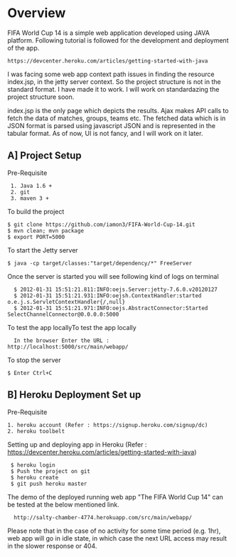 Overview
========

FIFA World Cup 14 is a simple web application developed using JAVA platform. Following tutorial is followed for the development and deployment of the app.

    https://devcenter.heroku.com/articles/getting-started-with-java

I was facing some web app context path issues in finding the resource index.jsp, in the jetty server context. So the project structure is not in the standard format. I have made it to work. I will work on standardazing the project structure soon. 

index.jsp is the only page which depicts the results. Ajax makes API calls to fetch the data of matches, groups, teams etc. The fetched data which is in JSON format is parsed using javascript JSON and is represented in the tabular format.  As of now, UI is not fancy, and I will work on it later.


A] Project Setup
----------------

   Pre-Requisite
   
     1. Java 1.6 +
     2. git
     3. maven 3 +
      
   To build the project
   
    $ git clone https://github.com/iamon3/FIFA-World-Cup-14.git
    $ mvn clean; mvn package
    $ export PORT=5000

   To start the Jetty server
   
    $ java -cp target/classes:"target/dependency/*" FreeServer
   
   Once the server is started you will see following kind of logs on terminal
   
      $ 2012-01-31 15:51:21.811:INFO:oejs.Server:jetty-7.6.0.v20120127
      $ 2012-01-31 15:51:21.931:INFO:oejsh.ContextHandler:started o.e.j.s.ServletContextHandler{/,null}
      $ 2012-01-31 15:51:21.971:INFO:oejs.AbstractConnector:Started SelectChannelConnector@0.0.0.0:5000
      
      
   To test the app locallyTo test the app locally
  
      In the browser Enter the URL : http://localhost:5000/src/main/webapp/
      
      
   To stop the server 
    
    $ Enter Ctrl+C
   

B] Heroku Deployment Set up
---------------------------

  Pre-Requisite
  
    1. heroku account (Refer : https://signup.heroku.com/signup/dc)
    2. heroku toolbelt 
    
  Setting up and deploying app in Heroku (Refer : https://devcenter.heroku.com/articles/getting-started-with-java)
  
     $ heroku login
     $ Push the project on git
     $ heroku create
     $ git push heroku master
     
   The demo of the deployed running web app "The FIFA World Cup 14" can be tested at the below mentioned link. 

      http://salty-chamber-4774.herokuapp.com/src/main/webapp/

   Please note that in the case of no activity for some time period (e.g. 1hr), web app will go in idle state, in which case    the next URL access may result in the slower response or 404. 

